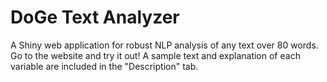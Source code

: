 # DoGe Text Analyzer
A Shiny web application for robust NLP analysis of any text over 80 words. Go to the website and try it out! A sample text and explanation of each variable are included in the "Description" tab.
